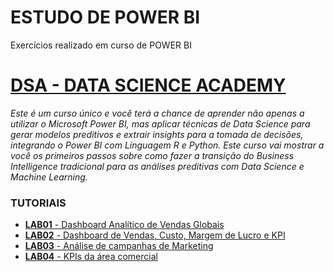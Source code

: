 # ESTUDO DE POWER BI

Exercícios realizado em curso de POWER BI

# [DSA - DATA SCIENCE ACADEMY](https://www.datascienceacademy.com.br/course/microsoft-power-bi-para-business-intelligence-e-data-science)


*Este é um curso único e você terá a chance de aprender não apenas a utilizar o Microsoft Power BI, mas aplicar  técnicas de Data Science para gerar modelos preditivos e extrair insights para a tomada de decisões, integrando o Power BI com Linguagem R e Python. Este curso vai mostrar a você os primeiros passos sobre como fazer a transição do Business Intelligence tradicional para as análises preditivas com Data Science e Machine Learning.*

### TUTORIAIS

- [**LAB01** - Dashboard Analítico de Vendas Globais](/DSA/LAB01/peguntas_lab01.md) 
- [**LAB02** - Dashboard de Vendas, Custo, Margem de Lucro e KPI](/DSA/LAB02/peguntas_lab2.md)
- [**LAB03** - Análise  de  campanhas  de Marketing](/DSA/LAB03/peguntas_lab03.md)
- [**LAB04** - KPIs da área comercial](/DSA/LAB04/principais_kpi.md)


